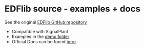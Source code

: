 # EDFlib source - examples + docs

See the original [EDFlib GitHub repository](https://github.com/holgern/pyedflib) 
+ Compatible with SignalPlant
+ Examples in the [demo folder](https://github.com/holgern/pyedflib/tree/master/demo)
+ Official Docs can be found  [here](http://pyedflib.readthedocs.org/).





